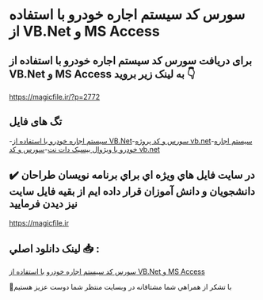 # سورس کد سیستم اجاره خودرو با استفاده از VB.Net و MS Access

## برای دریافت سورس کد سیستم اجاره خودرو با استفاده از VB.Net و MS Access به لینک زیر بروید 👇

https://magicfile.ir/?p=2772

## تگ های فایل

-[سیستم اجاره خودرو با استفاده از VB.Net](https://magicfile.ir/product/%d8%b3%db%8c%d8%b3%d8%aa%d9%85-%d8%a7%d8%ac%d8%a7%d8%b1%d9%87-%d8%ae%d9%88%d8%af%d8%b1%d9%88-%d8%a8%d8%a7-vb-net-ms-access/)-[سورس و کد پروژه vb.net](https://magicfile.ir/product/%d8%b3%db%8c%d8%b3%d8%aa%d9%85-%d8%a7%d8%ac%d8%a7%d8%b1%d9%87-%d8%ae%d9%88%d8%af%d8%b1%d9%88-%d8%a8%d8%a7-vb-net-ms-access/)-[سیستم اجاره خودرو با ویژوال بیسیک دات نت](https://magicfile.ir/product/%d8%b3%db%8c%d8%b3%d8%aa%d9%85-%d8%a7%d8%ac%d8%a7%d8%b1%d9%87-%d8%ae%d9%88%d8%af%d8%b1%d9%88-%d8%a8%d8%a7-vb-net-ms-access/)-[سورس و کد vb.net](https://magicfile.ir/product/%d8%b3%db%8c%d8%b3%d8%aa%d9%85-%d8%a7%d8%ac%d8%a7%d8%b1%d9%87-%d8%ae%d9%88%d8%af%d8%b1%d9%88-%d8%a8%d8%a7-vb-net-ms-access/)

## ✔️ در سايت فايل هاي ويژه اي براي برنامه نويسان طراحان دانشجويان و دانش آموزان قرار داده ايم از بقيه فايل سايت نيز ديدن فرماييد

https://magicfile.ir


## لينک دانلود اصلي 📥 :

[سورس کد سیستم اجاره خودرو با استفاده از VB.Net و MS Access](https://magicfile.ir/product/%d8%b3%db%8c%d8%b3%d8%aa%d9%85-%d8%a7%d8%ac%d8%a7%d8%b1%d9%87-%d8%ae%d9%88%d8%af%d8%b1%d9%88-%d8%a8%d8%a7-vb-net-ms-access/) 


🙏با تشکر از همراهي شما مشتاقانه در وبسایت منتظر شما دوست عزیز هستیم

